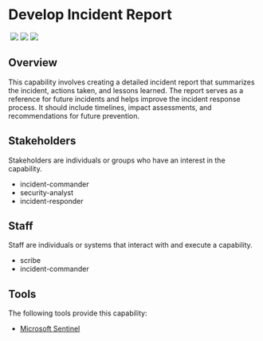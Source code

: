 # Develop Incident Report
&nbsp;![](https://img.shields.io/badge/ID-C6001-blue)&nbsp;![](https://img.shields.io/badge/Phase-Lessons%20learned_%28P0006%29-blue)&nbsp;![](https://img.shields.io/badge/Category-General-blue)
## Overview
This capability involves creating a detailed incident report that summarizes the incident, actions taken, and lessons learned. The report serves as a reference for future incidents and helps improve the incident response process. It should include timelines, impact assessments, and recommendations for future prevention.

## Stakeholders
Stakeholders are individuals or groups who have an interest in the capability.

- incident-commander
- security-analyst
- incident-responder

## Staff
Staff are individuals or systems that interact with and execute a capability.

- scribe
- incident-commander

## Tools
The following tools provide this capability:

- [Microsoft Sentinel](../tool/ms-sentinel/C6001.md)
